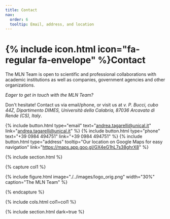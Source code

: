 ```yaml
---
title: Contact
nav:
  order: 6
  tooltip: Email, address, and location
---
```


# {% include icon.html icon="fa-regular fa-envelope" %}Contact

The MLN Team is open to scientific and professional collaborations with academic institutions as well as companies, government agencies and other organizations.

_Eager to get in touch with the MLN Team?_  

Don't hesitate! Contact us via email/phone, or  visit us at *v. P. Bucci, cubo 44Z, Dipartimento DIMES, Università della Calabria, 87036 Arcavata di Rende (CS), Italy*.

{%
  include button.html
  type="email"
  text="andrea.tagarelli@unical.it"
  link="andrea.tagarelli@unical.it"
%}
{%
  include button.html
  type="phone"
  text="+39 0984 494751"
  link="+39 0984 494751"
%}
{%
  include button.html
  type="address"
  tooltip="Our location on Google Maps for easy navigation"
  link="https://maps.app.goo.gl/GX4eG1hL7s38ghrX8"
%}

{% include section.html %}

{% capture col1 %}

{%
  include figure.html
  image="./../images/logo_orig.png"
  width="30%"
  caption="The MLN Team"
%}

{% endcapture %}


<!--
{% capture col2 %}

{%
  include figure.html
  image="images/photo.jpg"
  caption="Lorem ipsum"
%}

{% endcapture %}

{% include cols.html col1=col1 col2=col2 %}
-->

{% include cols.html col1=col1 %}




{% include section.html dark=true %}
<!--
{% capture col1 %}
Lorem ipsum dolor sit amet  
consectetur adipiscing elit  
sed do eiusmod tempor
{% endcapture %}

{% capture col2 %}
Lorem ipsum dolor sit amet  
consectetur adipiscing elit  
sed do eiusmod tempor
{% endcapture %}

{% capture col3 %}
Lorem ipsum dolor sit amet  
consectetur adipiscing elit  
sed do eiusmod tempor
{% endcapture %}

{% include cols.html col1=col1 col2=col2 col3=col3 %}

-->
